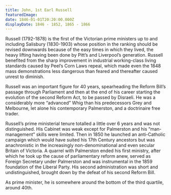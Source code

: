 ```yaml
---
title: John, 1st Earl Russell
featuredImage:
date: 1846-01-01T20:20:00.000Z
displayDate: 1846 - 1852, 1865 - 1866
---
```


Russell (1792-1878) is the first of the Victorian prime ministers up to and including Salisbury (1830-1903) whose position in the ranking should be revised downwards because of the easy times in which they lived, the heavy lifting having been done by Pitt’s and Liverpool’s generation. Russell benefited from the sharp improvement in industrial working-class living standards caused by Peel’s Corn Laws repeal, which made even the 1848 mass demonstrations less dangerous than feared and thereafter caused unrest to diminish.

Russell was an important figure for 40 years, spearheading the Reform Bill’s passage through Parliament and then at the end of his career starting the evolution of the second Reform Act, to be passed by Disraeli. He was a considerably more “advanced” Whig than his predecessors Grey and Melbourne, let alone his contemporary Palmerston, and a doctrinaire free trader.

Russell’s prime ministerial tenure totalled a little over 6 years and was not distinguished. His Cabinet was weak except for Palmerston and his “man-management” skills were limited. Then in 1850 he launched an anti-Catholic campaign which would have suited his 17th Century ancestors but was anachronistic in the increasingly non-denominational and even secular Britain of Victoria. A quarrel with Palmerston ended his first ministry, after which he took up the cause of parliamentary reform anew, served as Foreign Secretary under Palmerston and was instrumental in the 1859 foundation of the Liberal Party. His second administration was short and undistinguished, brought down by the defeat of his second Reform Bill.

As prime minister, he is somewhere around the bottom of the third quartile, around 40th.
